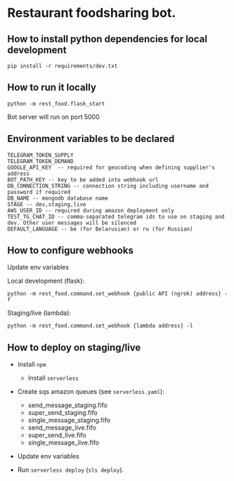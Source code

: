 # Restaurant foodsharing bot.

## How to install python dependencies for local development

`pip install -r requirements/dev.txt`


## How to run it locally

`python -m rest_food.flask_start`

Bot server will run on port 5000


## Environment variables to be declared
```
TELEGRAM_TOKEN_SUPPLY
TELEGRAM_TOKEN_DEMAND
GOOGLE_API_KEY  -- required for geocoding when defining supplier's address
BOT_PATH_KEY -- key to be added into webhook url
DB_CONNECTION_STRING -- connection string including username and password if required
DB_NAME -- mongodb database name 
STAGE -- dev,staging,live
AWS_USER_ID -- required during amazon deployment only
TEST_TG_CHAT_ID -- comma-separated telegram ids to use on staging and dev. Other user messages will be silenced
DEFAULT_LANGUAGE -- be (for Belarusian) or ru (for Russian)
```

## How to configure webhooks

Update env variables

Local development (flask):

`python -m rest_food.command.set_webhook {public API (ngrok) address} -f`

Staging/live (lambda):

`python -m rest_food.command.set_webhook {lambda address} -l`


## How to deploy on staging/live

* Install `npm`
  * Install `serverless`

* Create sqs amazon queues (see `serverless.yaml`):
  * send_message_staging.fifo
  * super_send_staging.fifo
  * single_message_staging.fifo
  * send_message_live.fifo
  * super_send_live.fifo
  * single_message_live.fifo

* Update env variables

* Run `serverless deploy` (`sls deploy`). 






